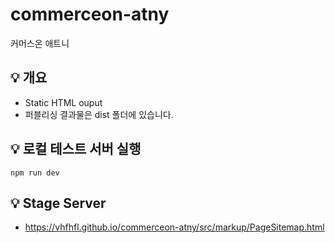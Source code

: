 # commerceon-atny
커머스온 애트니

## 💡 개요
- Static HTML ouput
- 퍼블리싱 결과물은 dist 폴더에 있습니다.

## 💡 로컬 테스트 서버 실행
```
npm run dev
```

## 💡 Stage Server
- https://vhfhfl.github.io/commerceon-atny/src/markup/PageSitemap.html
